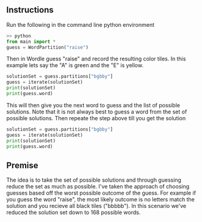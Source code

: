 ## Instructions

Run the following in the command line python environment
```python
>> python
from main import *
guess = WordPartition("raise")
```

Then in Wordle guess "raise" and record the resulting color tiles. In this example lets say the "A" is green and the "E" is yellow.

```python
solutionSet = guess.partitions["bgbby"]
guess = iterate(solutionSet)
print(solutionSet)
print(guess.word)
```

This will then give you the next word to guess and the list of possible solutions. Note that it is not always best to guess a word from the set of possible solutions. Then repeate the step above till you get the solution

```python
solutionSet = guess.partitions["bgbby"]
guess = iterate(solutionSet)
print(solutionSet)
print(guess.word)
```

## Premise
The idea is to take the set of possible solutions and through guessing reduce the set as much as possible. I've taken the approach of choosing guesses based off the worst possible outcome of the guess. For example if you guess the word "raise", the most likely outcome is no letters match the solution and you recieve all black tiles ("bbbbb"). In this scenario we've reduced the solution set down to 168 possible words.